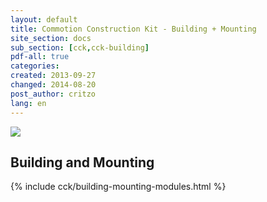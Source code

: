 ```yaml
---
layout: default
title: Commotion Construction Kit - Building + Mounting
site_section: docs
sub_section: [cck,cck-building]
pdf-all: true
categories: 
created: 2013-09-27
changed: 2014-08-20
post_author: critzo
lang: en
---
```


<p><img src="/files/prep_install_finish_support008.png" class="img-responsive"><p>
<section>
<h2>Building and Mounting</h2>
{% include cck/building-mounting-modules.html %}
</section>

 
